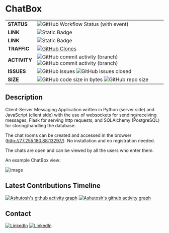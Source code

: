 # ChatBox
| | |
|:--------|:------|
| **STATUS** | ![GitHub Workflow Status (with event)](https://img.shields.io/github/actions/workflow/status/KajaBraz/ChatBox/.github%2Fworkflows%2Fpythonapp.yml) |
| **LINK** | ![Static Badge](https://img.shields.io/badge/left?link=link=http://77.255.180.88:13297/) |
| **LINK** | ![Static Badge](https://img.shields.io/badge/Access_ChatBox-Here-FFE66D?link=http://77.255.180.88:13297/) |
| **TRAFFIC** | [![GitHub Clones](https://img.shields.io/badge/dynamic/json?color=pink&label=clone+count&query=count&url=https://gist.githubusercontent.com/KajaBraz/6c721046f14e080ef8e2a0038b4036b0/raw/clone.json)](https://github.com/MShawon/github-clone-count-badge) |
| **ACTIVITY** | ![GitHub commit activity (branch)](https://img.shields.io/github/commit-activity/t/KajaBraz/ChatBox?label=commits+count&color=orange) ![GitHub commit activity (branch)](https://img.shields.io/github/commit-activity/y/KajaBraz/ChatBox/master?label=commits+frequency&color=orange) |
| **ISSUES** | ![GitHub issues](https://img.shields.io/github/issues-raw/KajaBraz/ChatBox?color=brown) ![GitHub issues closed](https://img.shields.io/github/issues-closed-raw/KajaBraz/ChatBox.svg?color=brown) |
| **SIZE** | ![GitHub code size in bytes](https://img.shields.io/github/languages/code-size/KajaBraz/ChatBox?color=blue) ![GitHub repo size](https://img.shields.io/github/repo-size/KajaBraz/ChatBox?color=blue) |

## Description
Client-Server Messaging Application written in Python (server side) and JavaScript (client side) with the use of websockets for sending/receiving messages, Flask for serving http requests, and SQLAlchemy (PostgreSQL) for storing/handling the database.

The chat rooms can be created and accessed in the browser (http://77.255.180.88:13297/). No installation and no registration needed.

The chats are open and can be viewed by all the users who enter them.

An example ChatBox view:

![image](https://user-images.githubusercontent.com/58611238/122130476-f9899a80-ce37-11eb-8361-a4328a864315.png)

## Latest Contributions Timeline
[![Ashutosh's github activity graph](https://github-readme-activity-graph.vercel.app/graph?username=KajaBraz&theme=github-compact&height=200)](https://github.com/ashutosh00710/github-readme-activity-graph)
[![Ashutosh's github activity graph](https://github-readme-activity-graph.vercel.app/graph?username=JakubBraz&theme=github-compact&height=200)](https://github.com/ashutosh00710/github-readme-activity-graph)

## Contact
[![LinkedIn](https://img.shields.io/badge/linkedin-%230077B5.svg?style=for-the-badge&logo=linkedin&logoColor=white&label=Jakub)](https://www.linkedin.com/in/jakub-braz)
[![LinkedIn](https://img.shields.io/badge/linkedin-%230077B5.svg?style=for-the-badge&logo=linkedin&logoColor=white&label=Kaja)](https://www.linkedin.com/in/kajabraz)
